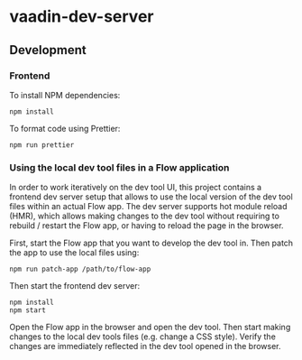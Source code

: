 # vaadin-dev-server

## Development

### Frontend

To install NPM dependencies:
```shell
npm install
```

To format code using Prettier:
```shell
npm run prettier
```

### Using the local dev tool files in a Flow application

In order to work iteratively on the dev tool UI, this project contains a frontend dev server setup that allows to use the local version of the dev tool files within an actual Flow app.
The dev server supports hot module reload (HMR), which allows making changes to the dev tool without requiring to rebuild / restart the Flow app, or having to reload the page in the browser.

First, start the Flow app that you want to develop the dev tool in.
Then patch the app to use the local files using:
```shell
npm run patch-app /path/to/flow-app
```

Then start the frontend dev server:
```shell
npm install
npm start
```

Open the Flow app in the browser and open the dev tool.
Then start making changes to the local dev tools files (e.g. change a CSS style).
Verify the changes are immediately reflected in the dev tool opened in the browser.
